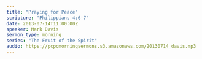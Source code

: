 ```yaml
---
title: "Praying for Peace"
scripture: "Philippians 4:6-7"
date: 2013-07-14T11:00:00Z
speaker: Mark Davis
sermon_type: morning
series: "The Fruit of the Spirit"
audio: https://pcpcmorningsermons.s3.amazonaws.com/20130714_davis.mp3 
---
```



